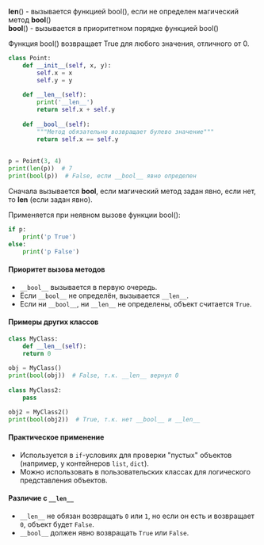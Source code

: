 __len__() - вызывается функцией bool(), если не определен магический метод __bool__()  
__bool__() - вызывается в приоритетном порядке функцией bool()  
  
Функция bool() возвращает True для любого значения, отличного от 0.  
   
```python
class Point:  
    def __init__(self, x, y):  
        self.x = x  
        self.y = y  
  
    def __len__(self):  
        print('__len__')  
        return self.x + self.y  
  
    def __bool__(self):  
        """Метод обязательно возвращает булево значение"""  
        return self.x == self.y  
  
  
p = Point(3, 4)  
print(len(p))  # 7  
print(bool(p))  # False, если __bool__ явно определен 
``` 
Сначала вызывается __bool__, если магический метод задан явно, если нет, то __len__ (если задан явно).  

Применяется при неявном вызове функции bool():  

```python
if p:  
    print('p True')  
else:  
    print('p False')
```
#### Приоритет вызова методов
- `__bool__` вызывается в первую очередь.
- Если `__bool__` не определён, вызывается `__len__`.
- Если ни `__bool__`, ни `__len__` не определены, объект считается `True`.

#### Примеры других классов
 
```python
class MyClass:     
	def __len__(self):         
	return 0
	  
obj = MyClass() 
print(bool(obj))  # False, т.к. __len__ вернул 0
    
class MyClass2:
    pass

obj2 = MyClass2()
print(bool(obj2))  # True, т.к. нет __bool__ и __len__
```

#### Практическое применение
    
* Используется в `if`-условиях для проверки "пустых" объектов (например, у контейнеров `list`, `dict`).
* Можно использовать в пользовательских классах для логического представления объектов.
#### Различие с `__len__`
* `__len__` не обязан возвращать `0` или `1`, но если он есть и возвращает `0`, объект будет `False`.
 * `__bool__` должен явно возвращать `True` или `False`.